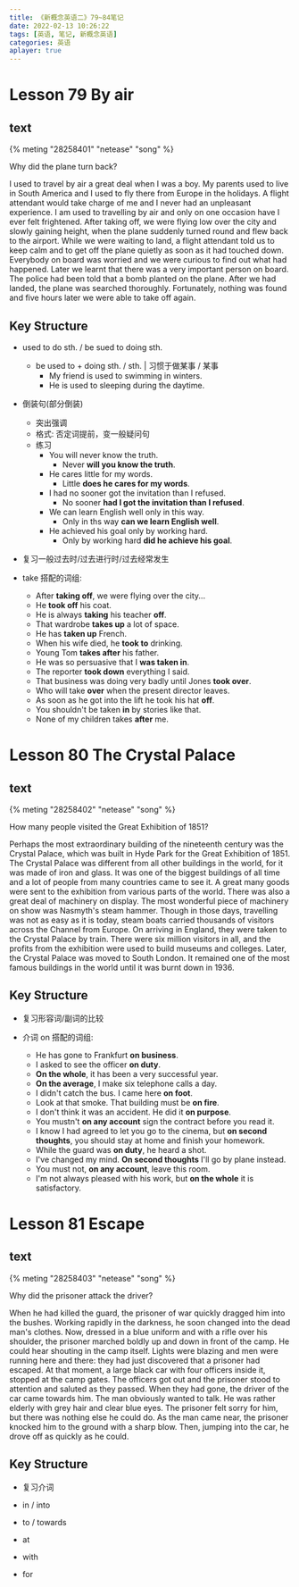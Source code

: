 ```yaml
---
title: 《新概念英语二》79~84笔记
date: 2022-02-13 10:26:22
tags: [英语, 笔记, 新概念英语]
categories: 英语
aplayer: true
---
```


# Lesson 79 By air

## text
{% meting "28258401" "netease" "song" %}

Why did the plane turn back?

I used to travel by air a great deal when I was a boy. My parents used to live in South America and I used to fly there from Europe in the holidays. A flight attendant would take charge of me and I never had an unpleasant experience. I am used to travelling by air and only on one occasion have I ever felt frightened. After taking off, we were flying low over the city and slowly gaining height, when the plane suddenly turned round and flew back to the airport. While we were waiting to land, a flight attendant told us to keep calm and to get off the plane quietly as soon as it had touched down. Everybody on board was worried and we were curious to find out what had happened. Later we learnt that there was a very important person on board. The police had been told that a bomb planted on the plane. After we had landed, the plane was searched thoroughly. Fortunately, nothing was found and five hours later we were able to take off again.

## Key Structure

- used to do sth. / be sued to doing sth.

    - be used to + doing sth. / sth. | 习惯于做某事 / 某事 
        - My friend is used to swimming in winters.
        - He is used to sleeping during the daytime.

- 倒装句(部分倒装)
    - 突出强调
    - 格式: 否定词提前，变一般疑问句
    - 练习
        - You will never know the truth.
            - Never __will you know the truth__.
        - He cares little for my words.
            - Little __does he cares for my words__.
        - I had no sooner got the invitation than I refused.
            - No sooner __had I got the invitation than I refused__.
        - We can learn English well only in this way.
            - Only in ths way __can we learn English well__.
        - He achieved his goal only by working hard.
            - Only by working hard __did he achieve his goal__.

- 复习一般过去时/过去进行时/过去经常发生

- take 搭配的词组:
    - After __taking off__, we were flying over the city...
    - He __took off__ his coat.
    - He is always __taking__ his teacher __off__.
    - That wardrobe __takes up__ a lot of space.
    - He has __taken up__ French.
    - When his wife died, he __took to__ drinking.
    - Young Tom __takes after__ his father.
    - He was so persuasive that I __was taken in__.
    - The reporter __took down__ everything I said.
    - That business was doing very badly until Jones __took over__.
    - Who will take __over__ when the present director leaves.
    - As soon as he got into the lift he took his hat __off__.
    - You shouldn't be taken __in__ by stories like that.
    - None of my children takes __after__ me.

# Lesson 80 The Crystal Palace

## text
{% meting "28258402" "netease" "song" %}

How many people visited the Great Exhibition of 1851?

Perhaps the most extraordinary building of the nineteenth century was the Crystal Palace, which was built in Hyde Park for the Great Exhibition of 1851. The Crystal Palace was different from all other buildings in the world, for it was made of iron and glass. It was one of the biggest buildings of all time and a lot of people from many countries came to see it. A great many goods were sent to the exhibition from various parts of the world. There was also a great deal of machinery on display. The most wonderful piece of machinery on show was Nasmyth's steam hammer. Though in those days, travelling was not as easy as it is today, steam boats carried thousands of visitors across the Channel from Europe. On arriving in England, they were taken to the Crystal Palace by train. There were six million visitors in all, and the profits from the exhibition were used to build museums and colleges. Later, the Crystal Palace was moved to South London. It remained one of the most famous buildings in the world until it was burnt down in 1936.

## Key Structure

- 复习形容词/副词的比较

- 介词 on 搭配的词组:
    - He has gone to Frankfurt __on business__.
    - I asked to see the officer __on duty__.
    - __On the whole__, it has been a very successful year.
    - __On the average__, I make six telephone calls a day.
    - I didn't catch the bus. I came here __on foot__.
    - Look at that smoke. That building must be __on fire__.
    - I don't think it was an accident. He did it __on purpose__.
    - You mustn't __on any account__ sign the contract before you read it.
    - I know I had agreed to let you go to the cinema, but __on second thoughts__, you should stay at home and finish your homework.
    - While the guard was __on duty__, he heard a shot.
    - I've changed my mind. __On second thoughts__ I'll go by plane instead.
    - You must not, __on any account__, leave this room.
    - I'm not always pleased with his work, but __on the whole__ it is satisfactory.

# Lesson 81 Escape

## text
{% meting "28258403" "netease" "song" %}

Why did the prisoner attack the driver?

When he had killed the guard, the prisoner of war quickly dragged him into the bushes. Working rapidly in the darkness, he soon changed into the dead man's clothes. Now, dressed in a blue uniform and with a rifle over his shoulder, the prisoner marched boldly up and down in front of the camp. He could hear shouting in the camp itself. Lights were blazing and men were running here and there: they had just discovered that a prisoner had escaped. At that moment, a large black car with four officers inside it, stopped at the camp gates. The officers got out and the prisoner stood to attention and saluted as they passed. When they had gone, the driver of the car came towards him. The man obviously wanted to talk. He was rather elderly with grey hair and clear blue eyes. The prisoner felt sorry for him, but there was nothing else he could do. As the man came near, the prisoner knocked him to the ground with a sharp blow. Then, jumping into the car, he drove off as quickly as he could.

## Key Structure

- 复习介词

- in / into
- to / towards
- at
- with
- for
